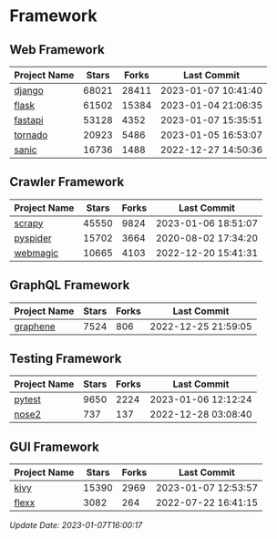 # Framework

## Web Framework
| Project Name | Stars | Forks | Last Commit |
| ------------ | ----- | ----- | ----------- |
| [django](https://github.com/django/django) | 68021 | 28411 | 2023-01-07 10:41:40 |
| [flask](https://github.com/pallets/flask) | 61502 | 15384 | 2023-01-04 21:06:35 |
| [fastapi](https://github.com/tiangolo/fastapi) | 53128 | 4352 | 2023-01-07 15:35:51 |
| [tornado](https://github.com/tornadoweb/tornado) | 20923 | 5486 | 2023-01-05 16:53:07 |
| [sanic](https://github.com/sanic-org/sanic) | 16736 | 1488 | 2022-12-27 14:50:36 |

## Crawler Framework
| Project Name | Stars | Forks | Last Commit |
| ------------ | ----- | ----- | ----------- |
| [scrapy](https://github.com/scrapy/scrapy) | 45550 | 9824 | 2023-01-06 18:51:07 |
| [pyspider](https://github.com/binux/pyspider) | 15702 | 3664 | 2020-08-02 17:34:20 |
| [webmagic](https://github.com/code4craft/webmagic) | 10665 | 4103 | 2022-12-20 15:41:31 |

## GraphQL Framework
| Project Name | Stars | Forks | Last Commit |
| ------------ | ----- | ----- | ----------- |
| [graphene](https://github.com/graphql-python/graphene) | 7524 | 806 | 2022-12-25 21:59:05 |

## Testing Framework
| Project Name | Stars | Forks | Last Commit |
| ------------ | ----- | ----- | ----------- |
| [pytest](https://github.com/pytest-dev/pytest) | 9650 | 2224 | 2023-01-06 12:12:24 |
| [nose2](https://github.com/nose-devs/nose2) | 737 | 137 | 2022-12-28 03:08:40 |

## GUI Framework
| Project Name | Stars | Forks | Last Commit |
| ------------ | ----- | ----- | ----------- |
| [kivy](https://github.com/kivy/kivy) | 15390 | 2969 | 2023-01-07 12:53:57 |
| [flexx](https://github.com/flexxui/flexx) | 3082 | 264 | 2022-07-22 16:41:15 |

*Update Date: 2023-01-07T16:00:17*
